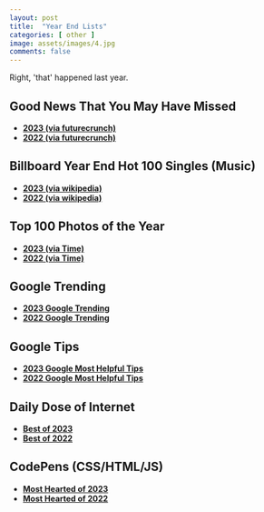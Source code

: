 ```yaml
---
layout: post
title:  "Year End Lists"
categories: [ other ]
image: assets/images/4.jpg
comments: false
---
```


Right, 'that' happened last year.

## Good News That You May Have Missed

+ **[2023 (via futurecrunch)](https://futurecrunch.com/goodnews2023/)**
+ **[2022 (via futurecrunch)](https://futurecrunch.com/goodnews2022/)**

## Billboard Year End Hot 100 Singles (Music)

+ **[2023 (via wikipedia)](https://en.wikipedia.org/wiki/Billboard_Year-End_Hot_100_singles_of_2023)**
+ **[2022 (via wikipedia)](https://en.wikipedia.org/wiki/Billboard_Year-End_Hot_100_singles_of_2022)**

## Top 100 Photos of the Year

+ **[2023 (via Time)](https://time.com/6337364/top-100-photos-2023/)**
+ **[2022 (via Time)](https://time.com/6234958/top-100-photos-2022/)**

## Google Trending
+ **[2023 Google Trending](https://trends.google.com/trends/yis/2023/GLOBAL/)**
+ **[2022 Google Trending](https://trends.google.com/trends/yis/2022/GLOBAL/)**

## Google Tips
+ **[2023 Google Most Helpful Tips](https://blog.google/inside-google/google-most-helpful-tips-2023/)**
+ **[2022 Google Most Helpful Tips](https://blog.google/inside-google/most-helpful-tips-2022/)**


## Daily Dose of Internet
+ **[Best of 2023](https://www.youtube.com/watch?v=PZt1vnxonJk)**
+ **[Best of 2022](https://www.youtube.com/watch?v=NVH79ehGfY0)**

## CodePens (CSS/HTML/JS)
+ **[Most Hearted of 2023](https://codepen.io/2023/popular)**
+ **[Most Hearted of 2022](https://codepen.io/2022/popular)**
